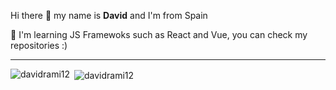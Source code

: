 <p>Hi there 👋 my name is <b>David</b> and I'm from Spain</p>

🌱 I'm learning JS Framewoks such as React and Vue, you can check my repositories :) <br/>

<hr/>

<!--<p>
  <img align="center" src="https://github-readme-stats-git-masterrstaa-rickstaa.vercel.app/api/top-langs?username=Davidrami12&theme=gruvbox&hide_border=true&layout=compact" alt="Davidrami12 stats card" />
</p>
<br/>
<hr/>-->

<p><img align="left" src="https://github-readme-stats.vercel.app/api/top-langs?username=davidrami12&show_icons=true&locale=en&layout=compact" alt="davidrami12" /></p>

<p>&nbsp;<img align="center" src="https://github-readme-stats.vercel.app/api?username=davidrami12&show_icons=true&locale=en" alt="davidrami12" /></p>

<!-- ### > > > TECNOLOGIES < < <

<hr/>

<h1>Front-End</h1>

<ul>
  <li>HTML 5</li>
  <li>CSS 3</li>
  <li>Sass</li>
  <li>Bootstrap</li>
</ul>

<h1>Back-End</h1>

<ul>
  <li>JavaScript</li>
  <li>React.js</li>
  <li>Node.js</li>
  <li>Express</li>
  <li>MySQL</li>
  <li>PHP</li>
  <li>MySQL</li>
  <li>MongoDB</li>
</ul>

<!--
**Davidrami12/Davidrami12** is a ✨ _special_ ✨ repository because its `README.md` (this file) appears on your GitHub profile.

Here are some ideas to get you started:

- 🔭 I’m currently working on ...
- 🌱 I’m currently learning ...
- 👯 I’m looking to collaborate on ...
- 🤔 I’m looking for help with ...
- 💬 Ask me about ...
- 📫 How to reach me: ...
- 😄 Pronouns: ...
- ⚡ Fun fact: ...
-->
